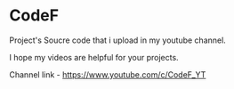 # CodeF

Project's Soucre code that i upload in my youtube channel.

I hope my videos are helpful for your projects.

Channel link - https://www.youtube.com/c/CodeF_YT
